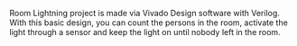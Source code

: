   Room Lightning project is made via Vivado Design software with Verilog. With this basic design, you can count the persons in the room, activate the light through a sensor 
and keep the light on until nobody left in the room.
